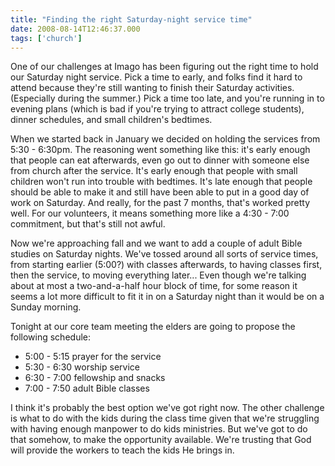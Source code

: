 ```yaml
---
title: "Finding the right Saturday-night service time"
date: 2008-08-14T12:46:37.000
tags: ['church']
---
```


One of our challenges at Imago has been figuring out the right time to hold our Saturday night service. Pick a time to early, and folks find it hard to attend because they're still wanting to finish their Saturday activities. (Especially during the summer.) Pick a time too late, and you're running in to evening plans (which is bad if you're trying to attract college students), dinner schedules, and small children's bedtimes.

When we started back in January we decided on holding the services from 5:30 - 6:30pm. The reasoning went something like this: it's early enough that people can eat afterwards, even go out to dinner with someone else from church after the service. It's early enough that people with small children won't run into trouble with bedtimes. It's late enough that people should be able to make it and still have been able to put in a good day of work on Saturday. And really, for the past 7 months, that's worked pretty well. For our volunteers, it means something more like a 4:30 - 7:00 commitment, but that's still not awful.

Now we're approaching fall and we want to add a couple of adult Bible studies on Saturday nights. We've tossed around all sorts of service times, from starting earlier (5:00?) with classes afterwards, to having classes first, then the service, to moving everything later... Even though we're talking about at most a two-and-a-half hour block of time, for some reason it seems a lot more difficult to fit it in on a Saturday night than it would be on a Sunday morning.

Tonight at our core team meeting the elders are going to propose the following schedule:

- 5:00 - 5:15 prayer for the service
- 5:30 - 6:30 worship service
- 6:30 - 7:00 fellowship and snacks
- 7:00 - 7:50 adult Bible classes

I think it's probably the best option we've got right now. The other challenge is what to do with the kids during the class time given that we're struggling with having enough manpower to do kids ministries. But we've got to do that somehow, to make the opportunity available. We're trusting that God will provide the workers to teach the kids He brings in.
